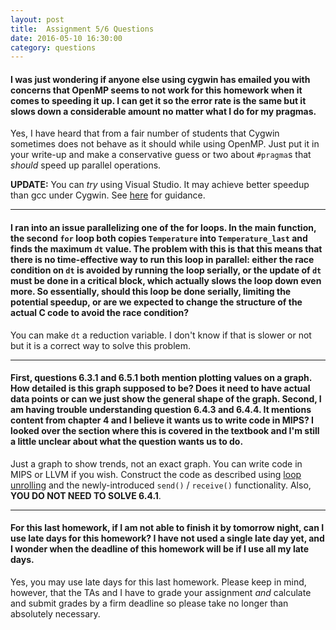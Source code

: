 ```yaml
---
layout: post
title:  Assignment 5/6 Questions
date: 2016-05-10 16:30:00
category: questions
---
```


<a id="Q1"></a>

#### I was just wondering if anyone else using cygwin has emailed you with concerns that OpenMP seems to not work for this homework when it comes to speeding it up. I can get it so the error rate is the same but it slows down a considerable amount no matter what I do for my pragmas.

Yes, I have heard that from a fair number of students that Cygwin sometimes does not behave as it should while using OpenMP.
Just put it in your write-up and make a conservative guess or two about `#pragma`s that *should* speed up parallel operations.

**UPDATE:** You can *try* using Visual Studio.
It may achieve better speedup than gcc under Cygwin.
See [here](https://msdn.microsoft.com/en-us/library/tt15eb9t.aspx) for guidance.

---------------------------------------

<a id="Q2"></a>

#### I ran into an issue parallelizing one of the for loops. In the main function, the second `for` loop both copies `Temperature` into `Temperature_last` and finds the maximum `dt` value. The problem with this is that this means that there is no time-effective way to run this loop in parallel: either the race condition on `dt` is avoided by running the loop serially, or the update of `dt` must be done in a critical block, which actually slows the loop down even more. So essentially, should this loop be done serially, limiting the potential speedup, or are we expected to change the structure of the actual C code to avoid the race condition?

You can make `dt` a reduction variable.  I don't know if that is slower or not but it is a correct way to solve this problem.

---------------------------------------

<a id="Q3"></a>

#### First, questions 6.3.1 and 6.5.1 both mention plotting values on a graph. How detailed is this graph supposed to be? Does it need to have actual data points or can we just show the general shape of the graph. Second, I am having trouble understanding question 6.4.3 and 6.4.4. It mentions content from chapter 4 and I believe it wants us to write code in MIPS? I looked over the section where this is covered in the textbook and I'm still a little unclear about what the question wants us to do.

Just a graph to show trends, not an exact graph.
You can write code in MIPS or LLVM if you wish.
Construct the code as described using [loop unrolling](https://en.wikipedia.org/wiki/Loop_unrolling) and the newly-introduced `send()` / `receive()` functionality.
Also, **YOU DO NOT NEED TO SOLVE 6.4.1**.

---------------------------------------

<a id="Q4"></a>

#### For this last homework, if I am not able to finish it by tomorrow night, can I use late days for this homework? I have not used a single late day yet, and I wonder when the deadline of this homework will be if I use all my late days.

Yes, you may use late days for this last homework.
Please keep in mind, however, that the TAs and I have to grade your assignment *and* calculate and submit grades by a firm deadline so please take no longer than absolutely necessary.
